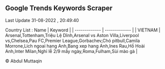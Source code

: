 

## Google Trends Keywords Scraper 
 
Last Update 31-08-2022 , 20:49:40

Country List :
 Name  | Keyword |
| ------------- | ------------- |
| VIETNAM | Arsenal,Tottenham,Triệu Lệ Dĩnh,Arsenal vs Aston Villa,Liverpool vs,Chelsea,Pau FC,Premier League,Gorbachev,Chó pitbull,Camila Morrone,Lich ngoai hang Anh,Bang xep hang Anh,Ines Rau,Hồ Hoài Anh,Inter Milan,Nghỉ lễ 2/9 mấy ngày,Roma,Fulham,Sùi mào gà |



© Abdul Muttaqin 
